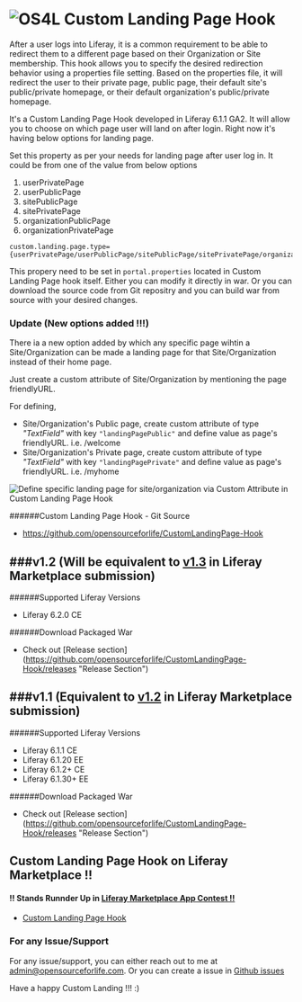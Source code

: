 ![OS4L](http://4.bp.blogspot.com/-q425Jqhwvj4/UlUz5zOFOqI/AAAAAAAABCk/xWmjUJy-czg/s640/Custom+Landing+Page+Banner.png "OS4L")
Custom Landing Page Hook
========================

After a user logs into Liferay, it is a common requirement to be able to redirect them to a different page based on their Organization or Site membership. This hook allows you to specify the desired redirection behavior using a properties file setting. Based on the properties file, it will redirect the user to their private page, public page, their default site's public/private homepage, or their default organization's public/private homepage.

It's a Custom Landing Page Hook developed in Liferay 6.1.1 GA2. It will allow you to choose on which page user will land on after login.
Right now it's having below options for landing page.


Set this property as per your needs for landing page after user log in. It could be from one of the value from below options

1. userPrivatePage 
2. userPublicPage 
3. sitePublicPage 
4. sitePrivatePage
5. organizationPublicPage
6. organizationPrivatePage

```
custom.landing.page.type={userPrivatePage/userPublicPage/sitePublicPage/sitePrivatePage/organizationPublicPage/organizationPrivatePage} 
```

This propery need to be set in `portal.properties` located in Custom Landing Page hook itself. Either you can modify it directly in war. Or you can download the source code from Git repositry and you can build war from source with your desired changes.




### Update (New options added !!!)
There ia a new option added by which any specific page wihtin a Site/Organization can be made a landing page for that Site/Organization instead of their home page.

Just create a custom attribute of Site/Organization by mentioning the page friendlyURL.

For defining,

* Site/Organization's Public page, create custom attribute of type *"TextField"* with key `"landingPagePublic"` and define value as page's friendlyURL. i.e. /welcome
* Site/Organization's Private page, create custom attribute of type *"TextField"* with key `"landingPagePrivate"` and define value as page's friendlyURL. i.e. /myhome
 
![Define specific landing page for site/organization via Custom Attribute in Custom Landing Page Hook](http://1.bp.blogspot.com/-wkY6NNk1PH0/UmIo3mBJhQI/AAAAAAAABDI/FndO8-ehf2E/s1600/Defining+Custom+Attribute.png "Define specific landing page for site/organization via Custom Attribute in Custom Landing Page Hook")


######Custom Landing Page Hook - Git Source

* https://github.com/opensourceforlife/CustomLandingPage-Hook

###v1.2 (Will be equivalent to [v1.3](https://www.liferay.com/marketplace/-/mp/application/17676547 "v1.3") in Liferay Marketplace submission)
-------
######Supported Liferay Versions
* Liferay 6.2.0 CE

######Download Packaged War
* Check out [Release section] (https://github.com/opensourceforlife/CustomLandingPage-Hook/releases "Release Section")


###v1.1 (Equivalent to [v1.2](https://www.liferay.com/marketplace/-/mp/application/17676547 "v1.2") in Liferay Marketplace submission)
-------
######Supported Liferay Versions
* Liferay 6.1.1 CE
* Liferay 6.1.20 EE
* Liferay 6.1.2+ CE
* Liferay 6.1.30+ EE

######Download Packaged War
* Check out [Release section] (https://github.com/opensourceforlife/CustomLandingPage-Hook/releases "Release Section")


## Custom Landing Page Hook on Liferay Marketplace !! 
#### !! Stands Runnder Up in [Liferay Marketplace App Contest !! ](http://discover.liferay.com/marketplace-app-contest "Liferay Marketplace App Contest")
* [Custom Landing Page Hook](http://www.liferay.com/marketplace/-/mp/application/17676547 "Custom Landing Page Hook")



### For any Issue/Support
For any issue/support, you can either reach out to me at [admin@opensourceforlife.com](mailto:admin@opensoruceforlife.com "admin@opensourceforlife.com"). Or you can create a issue in [Github issues](https://github.com/opensourceforlife/CustomLandingPage-Hook/issues "Github Issues")

Have a happy Custom Landing !!! :)
